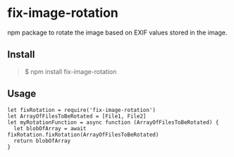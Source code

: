 # fix-image-rotation
npm package to rotate the image based on EXIF values stored in the image.

## Install
> $ npm install fix-image-rotation

## Usage
    let fixRotation = require('fix-image-rotation')
    let ArrayOfFilesToBeRotated = [File1, File2]
    let myRotationFunction = async function (ArrayOfFilesToBeRotated) {
      let blobOfArray = await fixRotation.fixRotation(ArrayOfFilesToBeRotated)
      return blobOfArray
    }

